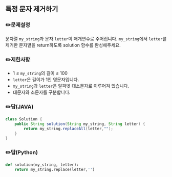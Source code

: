 ## <b>특정 문자 제거하기</b>
### ✏️문제설정
문자열 `my_string`과 문자 `letter`이 매개변수로 주어집니다. `my_string`에서 `letter`를 제거한 문자열을 return하도록 solution 함수를 완성해주세요.
### ✏️제한사항
* 1 ≤ `my_string`의 길이 ≤ 100
* `letter`은 길이가 1인 영문자입니다.
* `my_string`과 `letter`은 알파벳 대소문자로 이루어져 있습니다.
* 대문자와 소문자를 구분합니다.
### ✏️답(JAVA)
```java
class Solution {
    public String solution(String my_string, String letter) {
        return my_string.replaceAll(letter,"");
    }
}
```

### ✏️답(Python)
```python
def solution(my_string, letter):
    return my_string.replace(letter,'')
```